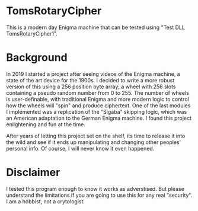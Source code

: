 # TomsRotaryCipher
This is a modern day Enigma machine that can be tested using "Test DLL TomsRotaryCipher1".

# Background
In 2019 I started a project after seeing videos of the Enigma machine, a state of the art device for the 1900s. I decided to write a more robust version of this using a 256 position byte array; a wheel with 256 slots containing a pseudo random number from 0 to 255. The number of wheels is user-definable, with traditional Enigma and more modern logic to control how the wheels will "spin" and produce ciphertext. One of the last modules I implemented was a replication of the "Sigaba" skipping logic, which was an American adaptation to the German Enigma machine. I found this project enlightening and fun at the time. 

After years of letting this project set on the shelf, its time to release it into the wild and see if it ends up manipulating and changing other peoples' personal info. Of course, I will never know it even happened. 

# Disclaimer
I tested this program enough to know it works as adverstised. But please understand the limitations if you are going to use this for any real "security". I am a hobbist, not a crytologist. 
